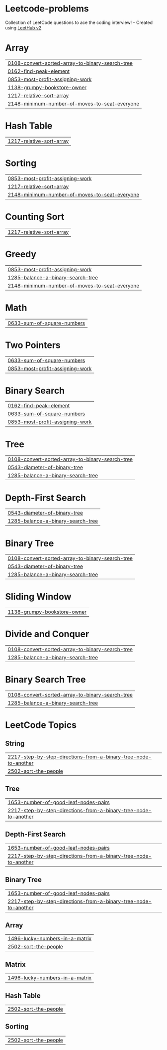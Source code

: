 # Leetcode-problems
Collection of LeetCode questions to ace the coding interview! - Created using [LeetHub v2](https://github.com/arunbhardwaj/LeetHub-2.0)


# Array
|  |
| ------- |
| [0108-convert-sorted-array-to-binary-search-tree](https://github.com/Maruthi-Teja/Leetcode-problems/tree/master/0108-convert-sorted-array-to-binary-search-tree) |
| [0162-find-peak-element](https://github.com/Maruthi-Teja/Leetcode-problems/tree/master/0162-find-peak-element) |
| [0853-most-profit-assigning-work](https://github.com/Maruthi-Teja/Leetcode-problems/tree/master/0853-most-profit-assigning-work) |
| [1138-grumpy-bookstore-owner](https://github.com/Maruthi-Teja/Leetcode-problems/tree/master/1138-grumpy-bookstore-owner) |
| [1217-relative-sort-array](https://github.com/Maruthi-Teja/Leetcode-problems/tree/master/1217-relative-sort-array) |
| [2148-minimum-number-of-moves-to-seat-everyone](https://github.com/Maruthi-Teja/Leetcode-problems/tree/master/2148-minimum-number-of-moves-to-seat-everyone) |
# Hash Table
|  |
| ------- |
| [1217-relative-sort-array](https://github.com/Maruthi-Teja/Leetcode-problems/tree/master/1217-relative-sort-array) |
# Sorting
|  |
| ------- |
| [0853-most-profit-assigning-work](https://github.com/Maruthi-Teja/Leetcode-problems/tree/master/0853-most-profit-assigning-work) |
| [1217-relative-sort-array](https://github.com/Maruthi-Teja/Leetcode-problems/tree/master/1217-relative-sort-array) |
| [2148-minimum-number-of-moves-to-seat-everyone](https://github.com/Maruthi-Teja/Leetcode-problems/tree/master/2148-minimum-number-of-moves-to-seat-everyone) |
# Counting Sort
|  |
| ------- |
| [1217-relative-sort-array](https://github.com/Maruthi-Teja/Leetcode-problems/tree/master/1217-relative-sort-array) |
# Greedy
|  |
| ------- |
| [0853-most-profit-assigning-work](https://github.com/Maruthi-Teja/Leetcode-problems/tree/master/0853-most-profit-assigning-work) |
| [1285-balance-a-binary-search-tree](https://github.com/Maruthi-Teja/Leetcode-problems/tree/master/1285-balance-a-binary-search-tree) |
| [2148-minimum-number-of-moves-to-seat-everyone](https://github.com/Maruthi-Teja/Leetcode-problems/tree/master/2148-minimum-number-of-moves-to-seat-everyone) |
# Math
|  |
| ------- |
| [0633-sum-of-square-numbers](https://github.com/Maruthi-Teja/Leetcode-problems/tree/master/0633-sum-of-square-numbers) |
# Two Pointers
|  |
| ------- |
| [0633-sum-of-square-numbers](https://github.com/Maruthi-Teja/Leetcode-problems/tree/master/0633-sum-of-square-numbers) |
| [0853-most-profit-assigning-work](https://github.com/Maruthi-Teja/Leetcode-problems/tree/master/0853-most-profit-assigning-work) |
# Binary Search
|  |
| ------- |
| [0162-find-peak-element](https://github.com/Maruthi-Teja/Leetcode-problems/tree/master/0162-find-peak-element) |
| [0633-sum-of-square-numbers](https://github.com/Maruthi-Teja/Leetcode-problems/tree/master/0633-sum-of-square-numbers) |
| [0853-most-profit-assigning-work](https://github.com/Maruthi-Teja/Leetcode-problems/tree/master/0853-most-profit-assigning-work) |
# Tree
|  |
| ------- |
| [0108-convert-sorted-array-to-binary-search-tree](https://github.com/Maruthi-Teja/Leetcode-problems/tree/master/0108-convert-sorted-array-to-binary-search-tree) |
| [0543-diameter-of-binary-tree](https://github.com/Maruthi-Teja/Leetcode-problems/tree/master/0543-diameter-of-binary-tree) |
| [1285-balance-a-binary-search-tree](https://github.com/Maruthi-Teja/Leetcode-problems/tree/master/1285-balance-a-binary-search-tree) |
# Depth-First Search
|  |
| ------- |
| [0543-diameter-of-binary-tree](https://github.com/Maruthi-Teja/Leetcode-problems/tree/master/0543-diameter-of-binary-tree) |
| [1285-balance-a-binary-search-tree](https://github.com/Maruthi-Teja/Leetcode-problems/tree/master/1285-balance-a-binary-search-tree) |
# Binary Tree
|  |
| ------- |
| [0108-convert-sorted-array-to-binary-search-tree](https://github.com/Maruthi-Teja/Leetcode-problems/tree/master/0108-convert-sorted-array-to-binary-search-tree) |
| [0543-diameter-of-binary-tree](https://github.com/Maruthi-Teja/Leetcode-problems/tree/master/0543-diameter-of-binary-tree) |
| [1285-balance-a-binary-search-tree](https://github.com/Maruthi-Teja/Leetcode-problems/tree/master/1285-balance-a-binary-search-tree) |
# Sliding Window
|  |
| ------- |
| [1138-grumpy-bookstore-owner](https://github.com/Maruthi-Teja/Leetcode-problems/tree/master/1138-grumpy-bookstore-owner) |
# Divide and Conquer
|  |
| ------- |
| [0108-convert-sorted-array-to-binary-search-tree](https://github.com/Maruthi-Teja/Leetcode-problems/tree/master/0108-convert-sorted-array-to-binary-search-tree) |
| [1285-balance-a-binary-search-tree](https://github.com/Maruthi-Teja/Leetcode-problems/tree/master/1285-balance-a-binary-search-tree) |
# Binary Search Tree
|  |
| ------- |
| [0108-convert-sorted-array-to-binary-search-tree](https://github.com/Maruthi-Teja/Leetcode-problems/tree/master/0108-convert-sorted-array-to-binary-search-tree) |
| [1285-balance-a-binary-search-tree](https://github.com/Maruthi-Teja/Leetcode-problems/tree/master/1285-balance-a-binary-search-tree) |
<!---LeetCode Topics Start-->
# LeetCode Topics
## String
|  |
| ------- |
| [2217-step-by-step-directions-from-a-binary-tree-node-to-another](https://github.com/Maruthi-Teja/Leetcode-problems/tree/master/2217-step-by-step-directions-from-a-binary-tree-node-to-another) |
| [2502-sort-the-people](https://github.com/Maruthi-Teja/Leetcode-problems/tree/master/2502-sort-the-people) |
## Tree
|  |
| ------- |
| [1653-number-of-good-leaf-nodes-pairs](https://github.com/Maruthi-Teja/Leetcode-problems/tree/master/1653-number-of-good-leaf-nodes-pairs) |
| [2217-step-by-step-directions-from-a-binary-tree-node-to-another](https://github.com/Maruthi-Teja/Leetcode-problems/tree/master/2217-step-by-step-directions-from-a-binary-tree-node-to-another) |
## Depth-First Search
|  |
| ------- |
| [1653-number-of-good-leaf-nodes-pairs](https://github.com/Maruthi-Teja/Leetcode-problems/tree/master/1653-number-of-good-leaf-nodes-pairs) |
| [2217-step-by-step-directions-from-a-binary-tree-node-to-another](https://github.com/Maruthi-Teja/Leetcode-problems/tree/master/2217-step-by-step-directions-from-a-binary-tree-node-to-another) |
## Binary Tree
|  |
| ------- |
| [1653-number-of-good-leaf-nodes-pairs](https://github.com/Maruthi-Teja/Leetcode-problems/tree/master/1653-number-of-good-leaf-nodes-pairs) |
| [2217-step-by-step-directions-from-a-binary-tree-node-to-another](https://github.com/Maruthi-Teja/Leetcode-problems/tree/master/2217-step-by-step-directions-from-a-binary-tree-node-to-another) |
## Array
|  |
| ------- |
| [1496-lucky-numbers-in-a-matrix](https://github.com/Maruthi-Teja/Leetcode-problems/tree/master/1496-lucky-numbers-in-a-matrix) |
| [2502-sort-the-people](https://github.com/Maruthi-Teja/Leetcode-problems/tree/master/2502-sort-the-people) |
## Matrix
|  |
| ------- |
| [1496-lucky-numbers-in-a-matrix](https://github.com/Maruthi-Teja/Leetcode-problems/tree/master/1496-lucky-numbers-in-a-matrix) |
## Hash Table
|  |
| ------- |
| [2502-sort-the-people](https://github.com/Maruthi-Teja/Leetcode-problems/tree/master/2502-sort-the-people) |
## Sorting
|  |
| ------- |
| [2502-sort-the-people](https://github.com/Maruthi-Teja/Leetcode-problems/tree/master/2502-sort-the-people) |
<!---LeetCode Topics End-->